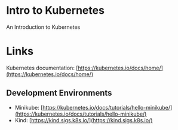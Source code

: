 # Intro to Kubernetes
An Introduction to Kubernetes

# Links
Kubernetes documentation: [https://kubernetes.io/docs/home/](https://kubernetes.io/docs/home/)

## Development Environments
* Minikube: [https://kubernetes.io/docs/tutorials/hello-minikube/](https://kubernetes.io/docs/tutorials/hello-minikube/)
* Kind: [https://kind.sigs.k8s.io/](https://kind.sigs.k8s.io/)